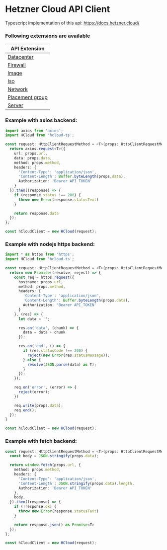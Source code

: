 # Hetzner Cloud API Client

Typescript implementation of this api: https://docs.hetzner.cloud/

### Following extensions are available

| API Extension                                                   |
|-----------------------------------------------------------------|
| [Datacenter](https://docs.hetzner.cloud/#datacenters)           |
| [Firewall](https://docs.hetzner.cloud/#firewalls)               |
| [Image](https://docs.hetzner.cloud/#images)                     |
| [Iso](https://docs.hetzner.cloud/#isos)                         |
| [Network](https://docs.hetzner.cloud/#networks)                 |
| [Placement group](https://docs.hetzner.cloud/#placement-groups) |
| [Server](https://docs.hetzner.cloud/#servers)                   |

### Example with axios backend:

```typescript
import axios from 'axios';
import HCloud from 'hcloud-ts';

const request: HttpClientRequestMethod = <T>(props: HttpClientRequestMethodProps<T>): Promise<T> => {
  return axios.request<T>({
    url: props.url,
    data: props.data,
    method: props.method,
    headers: {
      'Content-Type': 'application/json',
      'Content-Length': Buffer.byteLength(props.data),
      Authorization: 'Bearer API_TOKEN'
    }
  }).then((response) => {
    if (response.status !== 200) {
      throw new Error(response.statusText)
    }

    return response.data
  });
};

const hCloudClient = new HCloud(request);
```

### Example with nodejs https backend:

```typescript
import * as https from 'https';
import HCloud from 'hcloud-ts';

const request: HttpClientRequestMethod = <T>(props: HttpClientRequestMethodProps<T>): Promise<T> => {
  return new Promise((resolve, reject) => {
    const req = https.request({
      hostname: props.url,
      method: props.method,
      headers: {
        'Content-Type': 'application/json',
        'Content-Length': Buffer.byteLength(props.data),
        Authorization: 'Bearer API_TOKEN'
      }
    }, (res) => {
      let data = '';

      res.on('data', (chunk) => {
        data = data + chunk
      });

      res.on('end', () => {
        if (res.statusCode !== 200) {
          reject(new Error(res.statusMessage));
        } else {
          resolve(JSON.parse(data) as T);
        }
      });
    });

    req.on('error', (error) => {
      reject(error);
    })

    req.write(props.data);
    req.end();
  });
}

const hCloudClient = new HCloud(request);
```

### Example with fetch backend:

```typescript
const request: HttpClientRequestMethod = <T>(props: HttpClientRequestMethodProps<T>): Promise<T> => {
  const body = JSON.stringify(props.data);

  return window.fetch(props.url, {
    method: props.method,
    headers: {
      'Content-Type': 'application/json',
      'Content-Length': JSON.stringify(props.data).length,
      Authorization: 'Bearer API_TOKEN'
    },
    body,
  }).then((response) => {
    if (!response.ok) {
      throw new Error(response.statusText)
    }

    return response.json() as Promise<T>
  });
};

const hCloudClient = new HCloud(request);
```
